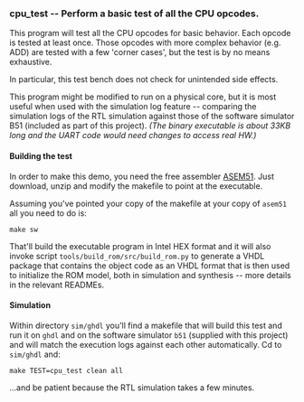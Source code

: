 ### cpu_test -- Perform a basic test of all the CPU opcodes.

This program will test all the CPU opcodes for basic behavior. Each opcode is
tested at least once. Those opcodes with more complex behavior (e.g. ADD) are
tested with a few 'corner cases', but the test is by no means exhaustive.

In particular, this test bench does not check for unintended side effects.



This program might be modified to run on a physical core, but it is most useful when used with
the simulation log feature -- comparing the simulation logs of the RTL simulation against
those of the software simulator B51 (included as part of this project).
_(The binary executable is about 33KB long and the UART code would need changes to access real HW.)_


#### Building the test

In order to make this demo, you need the free assembler [ASEM51](http://plit.de/asem-51/). Just download, 
unzip and modify the makefile to point at the executable. 

Assuming you've pointed your copy of the makefile at your copy of `asem51` all you need to do is:

    make sw

That'll build the executable program in Intel HEX format and it will also invoke script `tools/build_rom/src/build_rom.py` to generate a VHDL package that contains the object code as an VHDL format that is then used to initialize the ROM model, both in simulation and synthesis -- more details in the relevant READMEs.


#### Simulation

Within directory `sim/ghdl` you'll find a makefile that will build this test and run it on `ghdl` and on the software simulator
`b51` (supplied with this project) and will match the execution logs against each other automatically. Cd to `sim/ghdl` and:

    make TEST=cpu_test clean all

...and be patient because the RTL simulation takes a few minutes.
